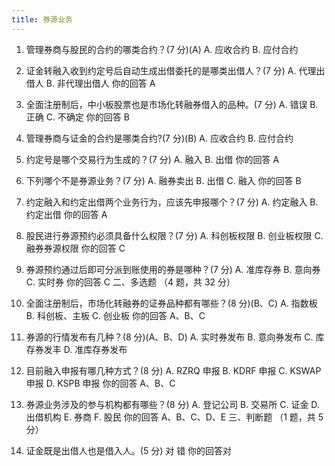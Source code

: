 ```yaml
---
title: 券源业务
---
```


1. 管理券商与股民的合约的哪类合约？(7 分)(A)
   A. 应收合约
   B. 应付合约

1. 证金转融入收到约定号后自动生成出借委托的是哪类出借人？(7 分)
   A. 代理出借人
   B. 非代理出借人
   你的回答 A
1. 全面注册制后，中小板股票也是市场化转融券借入的品种。(7 分)
   A. 错误
   B. 正确
   C. 不确定
   你的回答 B
1. 管理券商与证金的合约是哪类合约?(7 分)(B)
   A. 应收合约
   B. 应付合约

1. 约定号是哪个交易行为生成的？(7 分)
   A. 融入
   B. 出借
   你的回答 A
1. 下列哪个不是券源业务？(7 分)
   A. 融券卖出
   B. 出借
   C. 融入
   你的回答 B
1. 约定融入和约定出借两个业务行为，应该先申报哪个？(7 分)
   A. 约定融入
   B. 约定出借
   你的回答 A
1. 股民进行券源预约必须具备什么权限？(7 分)
   A. 科创板权限
   B. 创业板权限
   C. 融券券源权限
   你的回答 C
1. 券源预约通过后即可分派到账使用的券是哪种？(7 分)
   A. 准库存券
   B. 意向券
   C. 实时券
   你的回答 C
   二、多选题 （4 题，共 32 分）
1. 全面注册制后，市场化转融券的证券品种都有哪些？(8 分)(B、C)
   A. 指数板
   B. 科创板、主板
   C. 创业板
   你的回答 A、B、C
1. 券源的行情发布有几种？(8 分)(A、B、D)
   A. 实时券发布
   B. 意向券发布
   C. 库存券发丰
   D. 准库存券发布
1. 目前融入申报有哪几种方式？(8 分)
   A. RZRQ 申报
   B. KDRF 申报
   C. KSWAP 申报
   D. KSPB 申报
   你的回答 A、B、C
1. 券源业务涉及的参与机构都有哪些？(8 分)
   A. 登记公司
   B. 交易所
   C. 证金
   D. 出借机构
   E. 券商
   F. 股民
   你的回答 A、B、C、D、E
   三、判断题 （1 题，共 5 分）
1. 证金既是出借人也是借入人。(5 分)
   对
   错
   你的回答对
